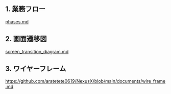 ## 1. 業務フロー

[phases.md](https://github.com/aratetete0619/NexusX/blob/main/documents/phases.md)

## 2. 画面遷移図

[screen_transition_diagram.md](https://github.com/aratetete0619/NexusX/blob/main/documents/screen_transition_diagram.md)

## 3. ワイヤーフレーム

https://github.com/aratetete0619/NexusX/blob/main/documents/wire_frame.md

